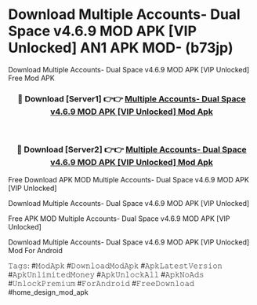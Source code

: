 # Download Multiple Accounts- Dual Space v4.6.9 MOD APK [VIP Unlocked] AN1 APK MOD- (b73jp)
Download Multiple Accounts- Dual Space v4.6.9 MOD APK [VIP Unlocked] Free Mod APK

<div align="center">
<h3>🔴 Download [Server1] 👉👉 <a href="https://apk-comot.site?title=Multiple_Accounts-_Dual_Space_v4.6.9_MOD_APK_[VIP_Unlocked]">Multiple Accounts- Dual Space v4.6.9 MOD APK [VIP Unlocked] Mod Apk</a></h3><br>

<h3>🔴 Download [Server2] 👉👉 <a href="https://apk-comot.site?title=Multiple_Accounts-_Dual_Space_v4.6.9_MOD_APK_[VIP_Unlocked]">Multiple Accounts- Dual Space v4.6.9 MOD APK [VIP Unlocked] Mod Apk</a></h3>
</div>


Free Download APK MOD Multiple Accounts- Dual Space v4.6.9 MOD APK [VIP Unlocked]

Download Multiple Accounts- Dual Space v4.6.9 MOD APK [VIP Unlocked] 

Free APK MOD Multiple Accounts- Dual Space v4.6.9 MOD APK [VIP Unlocked] 

Download Multiple Accounts- Dual Space v4.6.9 MOD APK [VIP Unlocked] Mod For Android

𝚃𝚊𝚐𝚜: #𝙼𝚘𝚍𝙰𝚙𝚔 #𝙳𝚘𝚠𝚗𝚕𝚘𝚊𝚍𝙼𝚘𝚍𝙰𝚙𝚔 #𝙰𝚙𝚔𝙻𝚊𝚝𝚎𝚜𝚝𝚅𝚎𝚛𝚜𝚒𝚘𝚗 #𝙰𝚙𝚔𝚄𝚗𝚕𝚒𝚖𝚒𝚝𝚎𝚍𝙼𝚘𝚗𝚎𝚢 #𝙰𝚙𝚔𝚄𝚗𝚕𝚘𝚌𝚔𝙰𝚕𝚕 #𝙰𝚙𝚔𝙽𝚘𝙰𝚍𝚜 #𝚄𝚗𝚕𝚘𝚌𝚔𝙿𝚛𝚎𝚖𝚒𝚞𝚖 #𝙵𝚘𝚛𝙰𝚗𝚍𝚛𝚘𝚒𝚍 #𝙵𝚛𝚎𝚎𝙳𝚘𝚠𝚗𝚕𝚘𝚊𝚍 #home_design_mod_apk